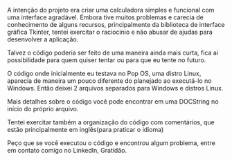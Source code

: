 A intenção do projeto era criar uma calculadora simples e funcional com uma interface agradável.
Embora tive muitos problemas e carecia de conhecimento de alguns recursos, principalmente da biblioteca de interface gráfica Tkinter, tentei exercitar o raciocinio e não 
abusar de ajudas para desenvolver a aplicação. 

Talvez o código poderia ser feito de uma maneira ainda mais curta, fica ai possibilidade para quem quiser tentar ou para que eu tente no futuro.

O código onde inicialmente eu testava no Pop OS, uma distro Linux, aparecia de maneira um pouco diferente do planejado ao executá-lo no Windows.
Então deixei 2 arquivos separados para Windows e distros Linux.

Mais detalhes sobre o código você pode encontrar em uma DOCString no início do próprio arquivo.

Tentei exercitar também a organização do código com comentários, que estão principalmente em inglês(para praticar o idioma)

Peço que se você executou o código e encontrou algum problema, entre em contato comigo no LinkedIn, Gratidão.
